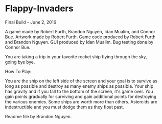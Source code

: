 # Flappy-Invaders
Final Build - June 2, 2016

A game made by Robert Furth, Brandon Nguyen, Idan Mualim, and Connor Bue. 
Artwork made by Robert Furth. Game code produced by Robert Furth and Brandon Nguyen. GUI produced by Idan Mualim. Bug testing done by Connor Bue.

You are taking a trip in your favorite rocket ship flying through the sky, going bye bye. 

How To Play:

You are the ship on the left side of the screen and your goal is to survive as long as possible and destroy as many enemy ships as possible. Your ship has gravity and if you fall to the bottom of the screen, it's game over. You gain points gradually for surviving and gain additional points for destroying the various enemies. Some ships are worth more than others. Asteroids are indestructible and you must dodge them as they float past. 

Readme file by Brandon Nguyen.

